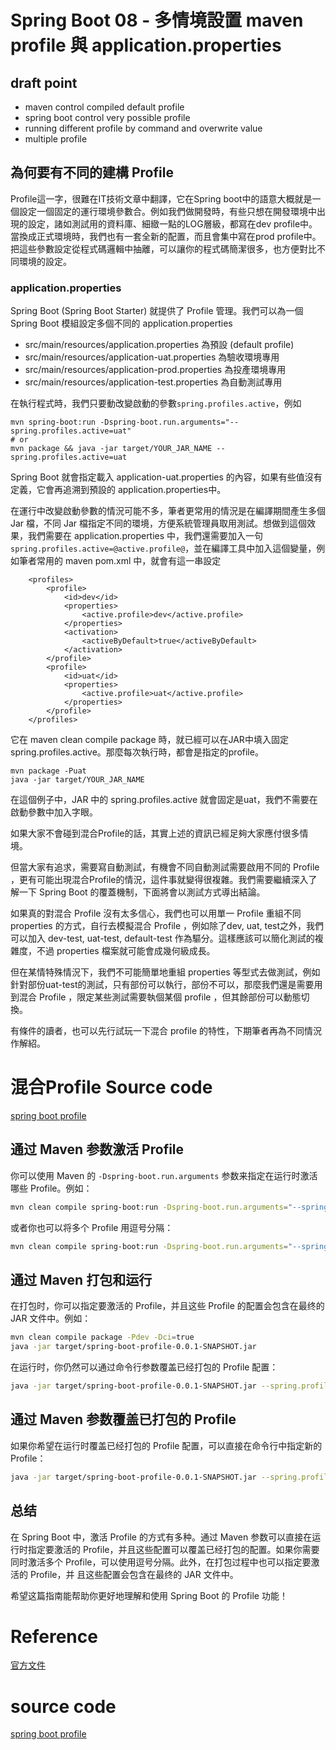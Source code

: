 # Spring Boot 08 - 多情境設置 maven profile 與 application.properties 
## draft point
- maven control compiled default profile
- spring boot control very possible profile
- running different profile by command and overwrite value
- multiple profile

## 為何要有不同的建構 Profile
Profile這一字，很難在IT技術文章中翻譯，它在Spring boot中的語意大概就是一個設定一個固定的運行環境參數合。例如我們做開發時，有些只想在開發環境中出現的設定，諸如測試用的資料庫、細緻一點的LOG層級，都寫在dev profile中。當換成正式環境時，我們也有一套全新的配置，而且會集中寫在prod profile中。把這些參數設定從程式碼邏輯中抽離，可以讓你的程式碼簡潔很多，也方便對比不同環境的設定。

### application.properties
Spring Boot (Spring Boot Starter) 就提供了 Profile 管理。我們可以為一個Spring Boot 模組設定多個不同的 application.properties
- src/main/resources/application.properties 為預設 (default profile)
- src/main/resources/application-uat.properties 為驗收環境專用
- src/main/resources/application-prod.properties 為投產環境專用
- src/main/resources/application-test.properties 為自動測試專用

在執行程式時，我們只要動改變啟動的參數`spring.profiles.active`，例如
```
mvn spring-boot:run -Dspring-boot.run.arguments="--spring.profiles.active=uat"
# or
mvn package && java -jar target/YOUR_JAR_NAME --spring.profiles.active=uat
```

Spring Boot 就會指定載入 application-uat.properties 的內容，如果有些值沒有定義，它會再追溯到預設的 application.properties中。

在運行中改變啟動參數的情況可能不多，筆者更常用的情況是在編譯期間產生多個 Jar 檔，不同 Jar 檔指定不同的環境，方便系統管理員取用測試。想做到這個效果，我們需要在 application.properties 中，我們還需要加入一句`spring.profiles.active=@active.profile@`，並在編譯工具中加入這個變量，例如筆者常用的 maven pom.xml 中，就會有這一串設定
```
    <profiles>
		<profile>
			<id>dev</id>
			<properties>
				<active.profile>dev</active.profile>
			</properties>
			<activation>
				<activeByDefault>true</activeByDefault>
			</activation>
		</profile>
		<profile>
			<id>uat</id>
			<properties>
				<active.profile>uat</active.profile>
			</properties>
		</profile>
	</profiles>
```

它在 maven clean compile package 時，就已經可以在JAR中填入固定spring.profiles.active。那麼每次執行時，都會是指定的profile。
```
mvn package -Puat
java -jar target/YOUR_JAR_NAME
```
在這個例子中，JAR 中的 spring.profiles.active 就會固定是uat，我們不需要在啟動參數中加入字眼。

如果大家不會碰到混合Profile的話，其實上述的資訊已經足夠大家應付很多情境。

但當大家有追求，需要寫自動測試，有機會不同自動測試需要啟用不同的 Profile ，更有可能出現混合Profile的情況，這件事就變得很複雜。我們需要繼續深入了解一下 Spring Boot 的覆蓋機制，下面將會以測試方式導出結論。

如果真的對混合 Profile 沒有太多信心，我們也可以用單一 Profile 重組不同 properties 的方式，自行去模擬混合 Profile ，例如除了dev, uat, test之外，我們可以加入 dev-test, uat-test, default-test 作為驅分。這樣應該可以簡化測試的複雜度，不過 properties 檔案就可能會成幾何級成長。

但在某情特殊情況下，我們不可能簡單地重組 properties 等型式去做測試，例如針對部份uat-test的測試，只有部份可以執行，部份不可以，那麼我們還是需要用到混合 Profile ，限定某些測試需要執個某個 profile ，但其餘部份可以動態切換。

有條件的讀者，也可以先行試玩一下混合 profile 的特性，下期筆者再為不同情況作解紹。
# 混合Profile Source code
[spring boot profile](https://github.com/macauyeah/spring-boot-demo/tree/main/spring-boot-tutorial/spring-boot-profile)

## 通过 Maven 参数激活 Profile

你可以使用 Maven 的 `-Dspring-boot.run.arguments` 参数来指定在运行时激活哪些 Profile。例如：

```bash
mvn clean compile spring-boot:run -Dspring-boot.run.arguments="--spring.profiles.active=dev --spring.profiles.active=uat"
```

或者你也可以将多个 Profile 用逗号分隔：

```bash
mvn clean compile spring-boot:run -Dspring-boot.run.arguments="--spring.profiles.active=dev,uat"
```

## 通过 Maven 打包和运行

在打包时，你可以指定要激活的 Profile，并且这些 Profile 的配置会包含在最终的 JAR 文件中。例如：

```bash
mvn clean compile package -Pdev -Dci=true
java -jar target/spring-boot-profile-0.0.1-SNAPSHOT.jar
```

在运行时，你仍然可以通过命令行参数覆盖已经打包的 Profile 配置：

```bash
java -jar target/spring-boot-profile-0.0.1-SNAPSHOT.jar --spring.profiles.active=dev --spring.profiles.active=uat
```

## 通过 Maven 参数覆盖已打包的 Profile

如果你希望在运行时覆盖已经打包的 Profile 配置，可以直接在命令行中指定新的 Profile：

```bash
java -jar target/spring-boot-profile-0.0.1-SNAPSHOT.jar --spring.profiles.active=dev --spring.profiles.active=uat
```

## 总结

在 Spring Boot 中，激活 Profile 的方式有多种。通过 Maven 参数可以直接在运行时指定要激活的 Profile，并且这些配置可以覆盖已经打包的配置。如果你需要同时激活多个 Profile，可以使用逗号分隔。此外，在打包过程中也可以指定要激活的 Profile，并
且这些配置会包含在最终的 JAR 文件中。

希望这篇指南能帮助你更好地理解和使用 Spring Boot 的 Profile 功能！


# Reference
[官方文件](https://docs.spring.io/spring-boot/reference/features/profiles.html)

# source code
[spring boot profile](https://github.com/macauyeah/spring-boot-demo/tree/main/spring-boot-tutorial/spring-boot-profile)